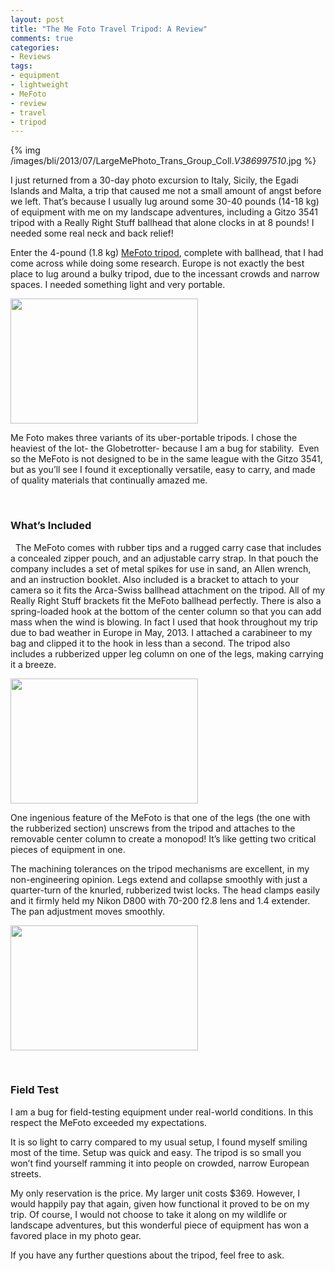 ```yaml
---
layout: post
title: "The Me Foto Travel Tripod: A Review"
comments: true
categories:
- Reviews
tags:
- equipment
- lightweight
- MeFoto
- review
- travel
- tripod
---
```


{% img /images/bli/2013/07/LargeMePhoto_Trans_Group_Coll._V386997510_.jpg %}

I just returned from a 30-day photo excursion to Italy, Sicily, the Egadi Islands and Malta, a trip that caused me not a small amount of angst before we left. That’s because I usually lug around some 30-40 pounds (14-18 kg) of equipment with me on my landscape adventures, including a Gitzo 3541 tripod with a Really Right Stuff ballhead that alone clocks in at 8 pounds! I needed some real neck and back relief!

<!--more-->

Enter the 4-pound (1.8 kg) <a href="http://www.mefoto.com/">MeFoto tripod</a>, complete with ballhead, that I had come across while doing some research. Europe is not exactly the best place to lug around a bulky tripod, due to the incessant crowds and narrow spaces. I needed something light and very portable.

<a href="http://blog.lesterpickerphoto.com/wp-content/uploads/2013/06/DSC_1088.jpg"><img class="alignnone size-medium wp-image-2802" title="DSC_1088" src="http://blog.lesterpickerphoto.com/wp-content/uploads/2013/06/DSC_1088-300x200.jpg" alt="" width="300" height="200"></a>

Me Foto makes three variants of its uber-portable tripods. I chose the heaviest of the lot- the Globetrotter- because I am a bug for stability.  Even so the MeFoto is not designed to be in the same league with the Gitzo 3541, but as you’ll see I found it exceptionally versatile, easy to carry, and made of quality materials that continually amazed me.

 
### What’s Included
 
The MeFoto comes with rubber tips and a rugged carry case that includes a concealed zipper pouch, and an adjustable carry strap. In that pouch the company includes a set of metal spikes for use in sand, an Allen wrench, and an instruction booklet. Also included is a bracket to attach to your camera so it fits the Arca-Swiss ballhead attachment on the tripod. All of my Really Right Stuff brackets fit the MeFoto ballhead perfectly. There is also a spring-loaded hook at the bottom of the center column so that you can add mass when the wind is blowing. In fact I used that hook throughout my trip due to bad weather in Europe in May, 2013. I attached a carabineer to my bag and clipped it to the hook in less than a second. The tripod also includes a rubberized upper leg column on one of the legs, making carrying it a breeze.

<a href="http://blog.lesterpickerphoto.com/wp-content/uploads/2013/06/DSC_1093.jpg"><img class="alignnone size-medium wp-image-2803" title="DSC_1093" src="http://blog.lesterpickerphoto.com/wp-content/uploads/2013/06/DSC_1093-300x200.jpg" alt="" width="300" height="200"></a>

One ingenious feature of the MeFoto is that one of the legs (the one with the rubberized section) unscrews from the tripod and attaches to the removable center column to create a monopod! It’s like getting two critical pieces of equipment in one.

The machining tolerances on the tripod mechanisms are excellent, in my non-engineering opinion. Legs extend and collapse smoothly with just a quarter-turn of the knurled, rubberized twist locks. The head clamps easily and it firmly held my Nikon D800 with 70-200 f2.8 lens and 1.4 extender. The pan adjustment moves smoothly. 

<a href="http://blog.lesterpickerphoto.com/wp-content/uploads/2013/06/DSC_1099.jpg"><img class="alignnone size-medium wp-image-2804" title="DSC_1099" src="http://blog.lesterpickerphoto.com/wp-content/uploads/2013/06/DSC_1099-300x200.jpg" alt="" width="300" height="200"></a>

 
### Field Test

I am a bug for field-testing equipment under real-world conditions. In this respect the MeFoto exceeded my expectations.

It is so light to carry compared to my usual setup, I found myself smiling most of the time. Setup was quick and easy. The tripod is so small you won’t find yourself ramming it into people on crowded, narrow European streets.

My only reservation is the price. My larger unit costs $369. However, I would happily pay that again, given how functional it proved to be on my trip. Of course, I would not choose to take it along on my wildlife or landscape adventures, but this wonderful piece of equipment has won a favored place in my photo gear.

If you have any further questions about the tripod, feel free to ask.

 